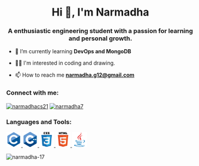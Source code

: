 <h1 align="center">Hi 👋, I'm Narmadha</h1>
<h3 align="center">A enthusiastic engineering student with a passion for learning and personal growth.</h3>


- 🌱 I’m currently learning **DevOps and MongoDB**

- 👨‍💻 I'm interested in coding and drawing.

- 📫 How to reach me **narmadha.g12@gmail.com**

<h3 align="left">Connect with me:</h3>
<p align="left">
<a href="https://www.codechef.com/users/narmadhacs21" target="blank"><img align="center" src="https://cdn.jsdelivr.net/npm/simple-icons@3.1.0/icons/codechef.svg" alt="narmadhacs21" height="30" width="40" /></a>
<a href="https://www.leetcode.com/NARMADHA7" target="blank"><img align="center" src="https://raw.githubusercontent.com/rahuldkjain/github-profile-readme-generator/master/src/images/icons/Social/leet-code.svg" alt="narmadha7" height="30" width="40" /></a>

</p>

<h3 align="left">Languages and Tools:</h3>
<p align="left"> <a href="https://www.cprogramming.com/" target="_blank" rel="noreferrer"> <img src="https://raw.githubusercontent.com/devicons/devicon/master/icons/c/c-original.svg" alt="c" width="40" height="40"/> </a> <a href="https://www.w3schools.com/cpp/" target="_blank" rel="noreferrer"> <img src="https://raw.githubusercontent.com/devicons/devicon/master/icons/cplusplus/cplusplus-original.svg" alt="cplusplus" width="40" height="40"/> </a> <a href="https://www.w3schools.com/css/" target="_blank" rel="noreferrer"> <img src="https://raw.githubusercontent.com/devicons/devicon/master/icons/css3/css3-original-wordmark.svg" alt="css3" width="40" height="40"/> </a> <a href="https://www.w3.org/html/" target="_blank" rel="noreferrer"> <img src="https://raw.githubusercontent.com/devicons/devicon/master/icons/html5/html5-original-wordmark.svg" alt="html5" width="40" height="40"/> </a> <a href="https://www.java.com" target="_blank" rel="noreferrer"> <img src="https://raw.githubusercontent.com/devicons/devicon/master/icons/java/java-original.svg" alt="java" width="40" height="40"/> </a> </p>

<p><img align="center" src="https://github-readme-streak-stats.herokuapp.com/?user=narmadha-17&" alt="narmadha-17" /></p>
